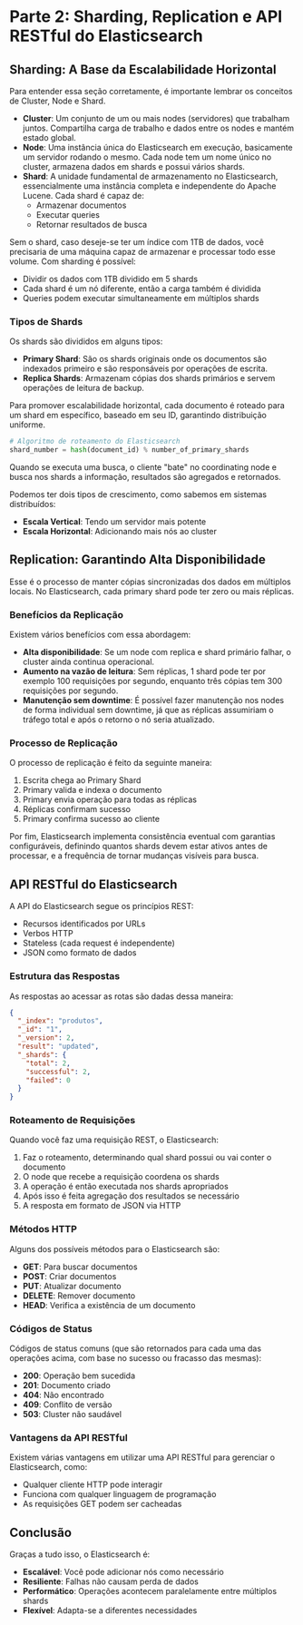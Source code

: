 # Parte 2: Sharding, Replication e API RESTful do Elasticsearch

## Sharding: A Base da Escalabilidade Horizontal

Para entender essa seção corretamente, é importante lembrar os conceitos de Cluster, Node e Shard.

- **Cluster**: Um conjunto de um ou mais nodes (servidores) que trabalham juntos. Compartilha carga de trabalho e dados entre os nodes e mantém estado global.
- **Node**: Uma instância única do Elasticsearch em execução, basicamente um servidor rodando o mesmo. Cada node tem um nome único no cluster, armazena dados em shards e possui vários shards.
- **Shard**: A unidade fundamental de armazenamento no Elasticsearch, essencialmente uma instância completa e independente do Apache Lucene. Cada shard é capaz de:
  - Armazenar documentos
  - Executar queries
  - Retornar resultados de busca

Sem o shard, caso deseje-se ter um índice com 1TB de dados, você precisaria de uma máquina capaz de armazenar e processar todo esse volume. Com sharding é possível:

- Dividir os dados com 1TB dividido em 5 shards
- Cada shard é um nó diferente, então a carga também é dividida
- Queries podem executar simultaneamente em múltiplos shards

### Tipos de Shards

Os shards são divididos em alguns tipos:

- **Primary Shard**: São os shards originais onde os documentos são indexados primeiro e são responsáveis por operações de escrita.
- **Replica Shards**: Armazenam cópias dos shards primários e servem operações de leitura de backup.

Para promover escalabilidade horizontal, cada documento é roteado para um shard em específico, baseado em seu ID, garantindo distribuição uniforme.

```python
# Algoritmo de roteamento do Elasticsearch
shard_number = hash(document_id) % number_of_primary_shards
```

Quando se executa uma busca, o cliente "bate" no coordinating node e busca nos shards a informação, resultados são agregados e retornados.

Podemos ter dois tipos de crescimento, como sabemos em sistemas distribuídos:

- **Escala Vertical**: Tendo um servidor mais potente
- **Escala Horizontal**: Adicionando mais nós ao cluster

## Replication: Garantindo Alta Disponibilidade

Esse é o processo de manter cópias sincronizadas dos dados em múltiplos locais. No Elasticsearch, cada primary shard pode ter zero ou mais réplicas.

### Benefícios da Replicação

Existem vários benefícios com essa abordagem:

- **Alta disponibilidade**: Se um node com replica e shard primário falhar, o cluster ainda continua operacional.
- **Aumento na vazão de leitura**: Sem réplicas, 1 shard pode ter por exemplo 100 requisições por segundo, enquanto três cópias tem 300 requisições por segundo.
- **Manutenção sem downtime**: É possível fazer manutenção nos nodes de forma individual sem downtime, já que as réplicas assumiriam o tráfego total e após o retorno o nó seria atualizado.

### Processo de Replicação

O processo de replicação é feito da seguinte maneira:

1. Escrita chega ao Primary Shard
2. Primary valida e indexa o documento
3. Primary envia operação para todas as réplicas
4. Réplicas confirmam sucesso
5. Primary confirma sucesso ao cliente

Por fim, Elasticsearch implementa consistência eventual com garantias configuráveis, definindo quantos shards devem estar ativos antes de processar, e a frequência de tornar mudanças visíveis para busca.

## API RESTful do Elasticsearch

A API do Elasticsearch segue os princípios REST:

- Recursos identificados por URLs
- Verbos HTTP
- Stateless (cada request é independente)
- JSON como formato de dados

### Estrutura das Respostas

As respostas ao acessar as rotas são dadas dessa maneira:

```json
{
  "_index": "produtos",
  "_id": "1",
  "_version": 2,
  "result": "updated",
  "_shards": {
    "total": 2,
    "successful": 2,
    "failed": 0
  }
}
```

### Roteamento de Requisições

Quando você faz uma requisição REST, o Elasticsearch:

1. Faz o roteamento, determinando qual shard possui ou vai conter o documento
2. O node que recebe a requisição coordena os shards
3. A operação é então executada nos shards apropriados
4. Após isso é feita agregação dos resultados se necessário
5. A resposta em formato de JSON via HTTP

### Métodos HTTP

Alguns dos possíveis métodos para o Elasticsearch são:

- **GET**: Para buscar documentos
- **POST**: Criar documentos
- **PUT**: Atualizar documento
- **DELETE**: Remover documento
- **HEAD**: Verifica a existência de um documento

### Códigos de Status

Códigos de status comuns (que são retornados para cada uma das operações acima, com base no sucesso ou fracasso das mesmas):

- **200**: Operação bem sucedida
- **201**: Documento criado
- **404**: Não encontrado
- **409**: Conflito de versão
- **503**: Cluster não saudável

### Vantagens da API RESTful

Existem várias vantagens em utilizar uma API RESTful para gerenciar o Elasticsearch, como:

- Qualquer cliente HTTP pode interagir
- Funciona com qualquer linguagem de programação
- As requisições GET podem ser cacheadas

## Conclusão

Graças a tudo isso, o Elasticsearch é:

- **Escalável**: Você pode adicionar nós como necessário
- **Resiliente**: Falhas não causam perda de dados
- **Performático**: Operações acontecem paralelamente entre múltiplos shards
- **Flexível**: Adapta-se a diferentes necessidades

